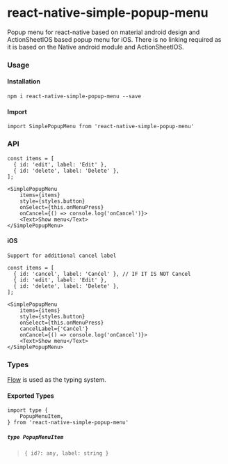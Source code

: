 # react-native-simple-popup-menu

Popup menu for react-native based on material android design and ActionSheetIOS based popup menu for iOS. There is no linking required as it is based on the Native android module and ActionSheetIOS.

### Usage

#### Installation

    npm i react-native-simple-popup-menu --save

#### Import

    import SimplePopupMenu from 'react-native-simple-popup-menu'

### API

    const items = [
      { id: 'edit', label: 'Edit' },
      { id: 'delete', label: 'Delete' },
    ];

    <SimplePopupMenu
        items={items}
        style={styles.button}
        onSelect={this.onMenuPress}
        onCancel={() => console.log('onCancel')}>
        <Text>Show menu</Text>
    </SimplePopupMenu>

#### iOS

    Support for additional cancel label

    const items = [
      { id: 'cancel', label: 'Canćel' }, // IF IT IS NOT Cancel
      { id: 'edit', label: 'Edit' },
      { id: 'delete', label: 'Delete' },
    ];

    <SimplePopupMenu
        items={items}
        style={styles.button}
        onSelect={this.onMenuPress}
        cancelLabel={'Canćel'}
        onCancel={() => console.log('onCancel')}>
        <Text>Show menu</Text>
    </SimplePopupMenu>


### Types

[Flow](http://flow.org/) is used as the typing system.

#### Exported Types

    import type {
        PopupMenuItem,
    } from 'react-native-simple-popup-menu'

##### `type PopupMenuItem`

>     { id?: any, label: string }
